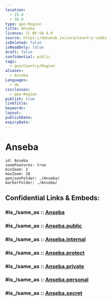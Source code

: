 ```yaml
---
location:
  - 15.4
  - 38.9
type: geo-Region
title: Anseba
license: CC BY-SA 4.0
source: https://datahub.io/core/country-codes
isDeleted: false
isReadOnly: false
draft: false
confidential: public
tags:
  - geo/Country/Region
aliases:
  - Anseba
Languages:
  - de
cssclasses:
  - geo-Region
publish: true
linkTitle:
keywords:
layout:
publishDate:
expiryDate:
---
```


# Anseba

```leaflet
id: Anseba
zoomFeatures: true 
minZoom: 2 
maxZoom: 18
geojsonFolder: ./Anseba/
markerFolder: ./Anseba/
```


## Confidential Links & Embeds: 

### #is_/same_as :: [Anseba](/_Standards/Earth/Continent/Africa/Africa~East/Eritrea/Regions~Eritrea/Anseba.md) 

### #is_/same_as :: [Anseba.public](/_public/Earth/Continent/Africa/Africa~East/Eritrea/Regions~Eritrea/Anseba.public.md) 

### #is_/same_as :: [Anseba.internal](/_internal/Earth/Continent/Africa/Africa~East/Eritrea/Regions~Eritrea/Anseba.internal.md) 

### #is_/same_as :: [Anseba.protect](/_protect/Earth/Continent/Africa/Africa~East/Eritrea/Regions~Eritrea/Anseba.protect.md) 

### #is_/same_as :: [Anseba.private](/_private/Earth/Continent/Africa/Africa~East/Eritrea/Regions~Eritrea/Anseba.private.md) 

### #is_/same_as :: [Anseba.personal](/_personal/Earth/Continent/Africa/Africa~East/Eritrea/Regions~Eritrea/Anseba.personal.md) 

### #is_/same_as :: [Anseba.secret](/_secret/Earth/Continent/Africa/Africa~East/Eritrea/Regions~Eritrea/Anseba.secret.md)

